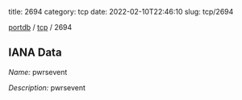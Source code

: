title: 2694
category: tcp
date: 2022-02-10T22:46:10
slug: tcp/2694

[portdb](/) / [tcp](/category/tcp.html) / 2694


## IANA Data

_Name:_ pwrsevent

_Description:_ pwrsevent

